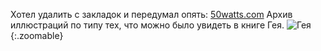 ---
---
Хотел удалить с закладок и передумал опять: [50watts.com](https://50watts.com/)
Архив иллюстраций по типу тех, что можно было увидеть в книге Гея. ![Гея]({{site.url}}/assets/images/Gaia_book.jpg){:.zoomable}
